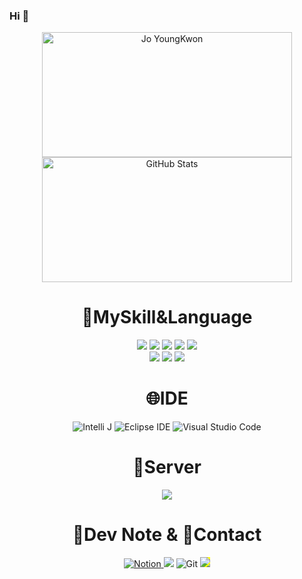 ### Hi 👋
<div align="center">
 <div>
   <div>
  <img src="https://capsule-render.vercel.app/api?type=venom&text=Jo%20YoungKwon" alt="Jo YoungKwon" width="400" height="200">
  <img src="https://github-readme-stats.vercel.app/api?username=joyoungkwon&show_icons=true&theme=dark" alt="GitHub Stats" width="400" height="200">
  </div>
</div>

  <h1>💫MySkill&Language</h1>
  <div>
    <img src="https://img.shields.io/badge/JAVA-007396?style=for-the-badge&logo=Java&logoColor=white">
    <img src="https://img.shields.io/badge/JavaScript-F7DF1E?style=for-the-badge&logo=JavaScript&logoColor=white">
    <img src="https://img.shields.io/badge/Spring-6DB33F?style=for-the-badge&logo=Spring&logoColor=white">
    <img src="https://img.shields.io/badge/HTML5-E34F26?style=for-the-badge&logo=HTML5&logoColor=white">
    <img src="https://img.shields.io/badge/CSS3-1572B6?style=for-the-badge&logo=CSS3&logoColor=white"> <br>
    <img src="https://img.shields.io/badge/MySQL-4479A1?style=for-the-badge&logo=MySQL&logoColor=white">
    <img src="https://img.shields.io/badge/Oracle-F80000?style=for-the-badge&logo=Oracle&logoColor=white">
    <img src="https://img.shields.io/badge/jquery-0769AD?style=for-the-badge&logo=jquery&logoColor=white">
  </div>
  <h1>🌐IDE</h1>
  <div>
    <img src="https://camo.githubusercontent.com/b5fbd6962c99ed5037a12c67b8d51d7045b1a2381168614809a75d01a22e846b/68747470733a2f2f696d672e736869656c64732e696f2f62616467652f496e74656c6c694a5f494445412d3030303030302e7376673f7374796c653d666f722d7468652d6261646765266c6f676f3d696e74656c6c696a2d69646561266c6f676f436f6c6f723d7768697465" alt="Intelli J" data-canonical-src="https://img.shields.io/badge/IntelliJ_IDEA-000000.svg?style=for-the-badge&amp;logo=intellij-idea&amp;logoColor=white" style="max-width: 100%;">
    <img src="https://camo.githubusercontent.com/3b07809636d91acea4c818fe61fb3ae108e45cbf60af72c2975c196947ecd538/68747470733a2f2f696d672e736869656c64732e696f2f62616467652f45636c697073652532304944452d3243323235352e7376673f267374796c653d666f722d7468652d6261646765266c6f676f3d45636c69707365253230494445266c6f676f436f6c6f723d7768697465" alt="Eclipse IDE" data-canonical-src="https://img.shields.io/badge/Eclipse%20IDE-2C2255.svg?&amp;style=for-the-badge&amp;logo=Eclipse%20IDE&amp;logoColor=white" style="max-width: 100%;">
    <img src="https://camo.githubusercontent.com/880ec2fad7fff1da1628eb80ed705a1515fad720b4752dfab14e57435a1fcc5d/68747470733a2f2f696d672e736869656c64732e696f2f62616467652f56697375616c25323053747564696f253230436f64652d3030374143432e7376673f267374796c653d666f722d7468652d6261646765266c6f676f3d56697375616c25323053747564696f253230436f6465266c6f676f436f6c6f723d7768697465" alt="Visual Studio Code" data-canonical-src="https://img.shields.io/badge/Visual%20Studio%20Code-007ACC.svg?&amp;style=for-the-badge&amp;logo=Visual%20Studio%20Code&amp;logoColor=white" style="max-width: 100%;">
  </div>
  <div>
    <h1>🔀Server</h1>
   <img src="https://img.shields.io/badge/apachetomcat-F8DC75?style=for-the-badge&logo=aws&logoColor=white">
  </div>
  <div>
    <h1>📝Dev Note & 💬Contact</h1>
    <a href='https://www.notion.so/460f759e559845a0a368d817e9701143'>
      <img src="https://camo.githubusercontent.com/eabafd2d4be8e0abcc9f0c7b9bc682a7fa2e8d6b2b42c6e5de2b2ea3bae5f505/68747470733a2f2f696d672e736869656c64732e696f2f62616467652f4e6f74696f6e2d3030303030303f7374796c653d666f722d7468652d6261646765266c6f676f3d6e6f74696f6e266c6f676f436f6c6f723d7768697465" alt="Notion" data-canonical-src="https://img.shields.io/badge/Notion-000000?style=for-the-badge&amp;logo=notion&amp;logoColor=white" style="max-width: 100%;">
    </a>
      <img src="https://img.shields.io/badge/github-181717?style=for-the-badge&logo=github&logoColor=white">
      <img src="https://camo.githubusercontent.com/63b603fc84f26aa852753c74239f90c8180631b0245bcce0609b3f183153d3ea/68747470733a2f2f696d672e736869656c64732e696f2f62616467652f4769742d4630353033322e7376673f267374796c653d666f722d7468652d6261646765266c6f676f3d476974266c6f676f436f6c6f723d7768697465" alt="Git" data-canonical-src="https://img.shields.io/badge/Git-F05032.svg?&amp;style=for-the-badge&amp;logo=Git&amp;logoColor=white" style="max-width: 100%;">
     <img src="https://camo.githubusercontent.com/eab4eb50c13edd9176b38f96c0bf8514954b5bf2b627b4a8740f2d82560a9aca/68747470733a2f2f696d672e736869656c64732e696f2f62616467652f476d61696c2d4541343333353f7374796c653d666f722d7468652d6261646765266c6f676f3d476d61696c266c6f676f436f6c6f723d7768697465" style="max-width: 100%; background-color: yellow;">
  </div>
</div>




<!--
**joyoungkwon/joyoungkwon** is a ✨ _special_ ✨ repository because its `README.md` (this file) appears on your GitHub profile.

Here are some ideas to get you started:

- 🔭 I’m currently working on ...
- 🌱 I’m currently learning ...
- 👯 I’m looking to collaborate on ...
- 🤔 I’m looking for help with ...
- 💬 Ask me about ...
- 📫 How to reach me: ...
- 😄 Pronouns: ...
- ⚡ Fun fact: ...
-->
